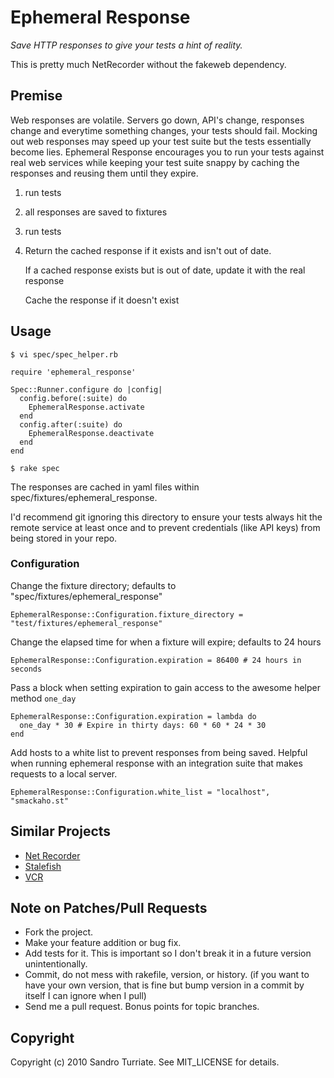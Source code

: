 Ephemeral Response
==================

_Save HTTP responses to give your tests a hint of reality._

This is pretty much NetRecorder without the fakeweb dependency.

## Premise

Web responses are volatile. Servers go down, API's change, responses change and
everytime something changes, your tests should fail. Mocking out web responses
may speed up your test suite but the tests essentially become lies. Ephemeral
Response encourages you to run your tests against real web services while
keeping your test suite snappy by caching the responses and reusing them until
they expire.

1. run tests
2. all responses are saved to fixtures
3. run tests
4.  Return the cached response if it exists and isn't out of date.

    If a cached response exists but is out of date, update it with the real response

    Cache the response if it doesn't exist

## Usage

    $ vi spec/spec_helper.rb

    require 'ephemeral_response'

    Spec::Runner.configure do |config|
      config.before(:suite) do
        EphemeralResponse.activate
      end
      config.after(:suite) do
        EphemeralResponse.deactivate
      end
    end

    $ rake spec

The responses are cached in yaml files within spec/fixtures/ephemeral\_response.

I'd recommend git ignoring this directory to ensure your tests always hit the
remote service at least once and to prevent credentials (like API keys) from
being stored in your repo.

### Configuration

Change the fixture directory; defaults to "spec/fixtures/ephemeral\_response"

    EphemeralResponse::Configuration.fixture_directory = "test/fixtures/ephemeral_response"

Change the elapsed time for when a fixture will expire; defaults to 24 hours

    EphemeralResponse::Configuration.expiration = 86400 # 24 hours in seconds

Pass a block when setting expiration to gain access to the awesome helper
method `one_day`

    EphemeralResponse::Configuration.expiration = lambda do
      one_day * 30 # Expire in thirty days: 60 * 60 * 24 * 30
    end

Add hosts to a white list to prevent responses from being saved. Helpful
when running ephemeral response with an integration suite that makes requests to
a local server.

    EphemeralResponse::Configuration.white_list = "localhost", "smackaho.st"

## Similar Projects
* [Net Recorder](http://github.com/chrisyoung/netrecorder)
* [Stalefish](http://github.com/jsmestad/stale_fish)
* [VCR](http://github.com/myronmarston/vcr)

## Note on Patches/Pull Requests

* Fork the project.
* Make your feature addition or bug fix.
* Add tests for it. This is important so I don't break it in a
  future version unintentionally.
* Commit, do not mess with rakefile, version, or history.
  (if you want to have your own version, that is fine but bump version in a commit by itself I can ignore when I pull)
* Send me a pull request. Bonus points for topic branches.

## Copyright

Copyright (c) 2010 Sandro Turriate. See MIT_LICENSE for details.
